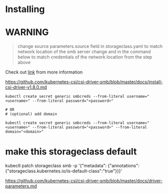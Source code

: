 # Installing

# WARNING

> change source parameters.source field in storageclass.yaml to match network location of the smb server
> change <username> and <password> in the command below to match credentials of the network location from the step above

Check out [link](https://github.com/kubernetes-csi/csi-driver-smb) from more information

<https://github.com/kubernetes-csi/csi-driver-smb/blob/master/docs/install-csi-driver-v1.8.0.md>

```shell
kubectl create secret generic smbcreds --from-literal username="<username>" --from-literal password="<password>"

# OR
# (optional) add domain

kubectl create secret generic smbcreds --from-literal username="<username>" --from-literal password="<password>" --from-literal domain="<domain>"
```

# make this storageclass default

kubectl patch storageclass smb -p '{"metadata": {"annotations":{"storageclass.kubernetes.io/is-default-class":"true"}}}'

<https://github.com/kubernetes-csi/csi-driver-smb/blob/master/docs/driver-parameters.md>
